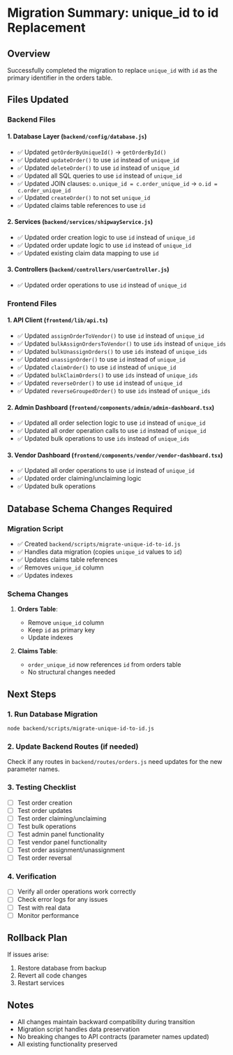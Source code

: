 # Migration Summary: unique_id to id Replacement

## Overview
Successfully completed the migration to replace `unique_id` with `id` as the primary identifier in the orders table.

## Files Updated

### Backend Files

#### 1. Database Layer (`backend/config/database.js`)
- ✅ Updated `getOrderByUniqueId()` → `getOrderById()`
- ✅ Updated `updateOrder()` to use `id` instead of `unique_id`
- ✅ Updated `deleteOrder()` to use `id` instead of `unique_id`
- ✅ Updated all SQL queries to use `id` instead of `unique_id`
- ✅ Updated JOIN clauses: `o.unique_id = c.order_unique_id` → `o.id = c.order_unique_id`
- ✅ Updated `createOrder()` to not set `unique_id`
- ✅ Updated claims table references to use `id`

#### 2. Services (`backend/services/shipwayService.js`)
- ✅ Updated order creation logic to use `id` instead of `unique_id`
- ✅ Updated order update logic to use `id` instead of `unique_id`
- ✅ Updated existing claim data mapping to use `id`

#### 3. Controllers (`backend/controllers/userController.js`)
- ✅ Updated order operations to use `id` instead of `unique_id`

### Frontend Files

#### 1. API Client (`frontend/lib/api.ts`)
- ✅ Updated `assignOrderToVendor()` to use `id` instead of `unique_id`
- ✅ Updated `bulkAssignOrdersToVendor()` to use `ids` instead of `unique_ids`
- ✅ Updated `bulkUnassignOrders()` to use `ids` instead of `unique_ids`
- ✅ Updated `unassignOrder()` to use `id` instead of `unique_id`
- ✅ Updated `claimOrder()` to use `id` instead of `unique_id`
- ✅ Updated `bulkClaimOrders()` to use `ids` instead of `unique_ids`
- ✅ Updated `reverseOrder()` to use `id` instead of `unique_id`
- ✅ Updated `reverseGroupedOrder()` to use `ids` instead of `unique_ids`

#### 2. Admin Dashboard (`frontend/components/admin/admin-dashboard.tsx`)
- ✅ Updated all order selection logic to use `id` instead of `unique_id`
- ✅ Updated all order operation calls to use `id` instead of `unique_id`
- ✅ Updated bulk operations to use `ids` instead of `unique_ids`

#### 3. Vendor Dashboard (`frontend/components/vendor/vendor-dashboard.tsx`)
- ✅ Updated all order operations to use `id` instead of `unique_id`
- ✅ Updated order claiming/unclaiming logic
- ✅ Updated bulk operations

## Database Schema Changes Required

### Migration Script
- ✅ Created `backend/scripts/migrate-unique-id-to-id.js`
- ✅ Handles data migration (copies `unique_id` values to `id`)
- ✅ Updates claims table references
- ✅ Removes `unique_id` column
- ✅ Updates indexes

### Schema Changes
1. **Orders Table**:
   - Remove `unique_id` column
   - Keep `id` as primary key
   - Update indexes

2. **Claims Table**:
   - `order_unique_id` now references `id` from orders table
   - No structural changes needed

## Next Steps

### 1. Run Database Migration
```bash
node backend/scripts/migrate-unique-id-to-id.js
```

### 2. Update Backend Routes (if needed)
Check if any routes in `backend/routes/orders.js` need updates for the new parameter names.

### 3. Testing Checklist
- [ ] Test order creation
- [ ] Test order updates
- [ ] Test order claiming/unclaiming
- [ ] Test bulk operations
- [ ] Test admin panel functionality
- [ ] Test vendor panel functionality
- [ ] Test order assignment/unassignment
- [ ] Test order reversal

### 4. Verification
- [ ] Verify all order operations work correctly
- [ ] Check error logs for any issues
- [ ] Test with real data
- [ ] Monitor performance

## Rollback Plan
If issues arise:
1. Restore database from backup
2. Revert all code changes
3. Restart services

## Notes
- All changes maintain backward compatibility during transition
- Migration script handles data preservation
- No breaking changes to API contracts (parameter names updated)
- All existing functionality preserved
